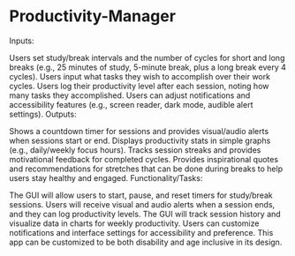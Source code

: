 # Productivity-Manager

Inputs:

Users set study/break intervals and the number of cycles for short and long breaks (e.g., 25 minutes of study, 5-minute break, plus a long break every 4 cycles).
Users input what tasks they wish to accomplish over their work cycles.
Users log their productivity level after each session, noting how many tasks they accomplished.
Users can adjust notifications and accessibility features (e.g., screen reader, dark mode, audible alert settings).
Outputs:

Shows a countdown timer for sessions and provides visual/audio alerts when sessions start or end.
Displays productivity stats in simple graphs (e.g., daily/weekly focus hours).
Tracks session streaks and provides motivational feedback for completed cycles.
Provides inspirational quotes and recommendations for stretches that can be done during breaks to help users stay healthy and engaged.
Functionality/Tasks:

The GUI will allow users to start, pause, and reset timers for study/break sessions.
Users will receive visual and audio alerts when a session ends, and they can log productivity levels.
The GUI will track session history and visualize data in charts for weekly productivity.
Users can customize notifications and interface settings for accessibility and preference. This app can be customized to be both disability and age inclusive in its design.
